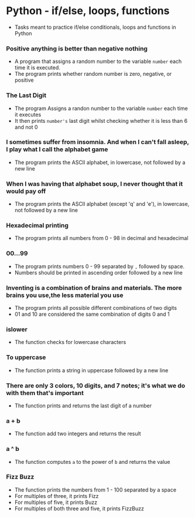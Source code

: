 # Python - if/else, loops, functions

* Tasks meant to practice if/else conditionals, loops and functions in Python

### Positive anything is better than negative nothing

* A program that assigns a random number to the variable `number` each time it is executed.
* The program prints whether random number is zero, negative, or positive

### The Last Digit

* The program Assigns a randon number to the variable `number` each time it executes
* It then prints `number's` last digit whilst checking whether it is less than 6 and not 0

### I sometimes suffer from insomnia. And when I can't fall asleep, I play what I call the alphabet game

* The program prints the ASCII alphabet, in lowercase, not followed by a new line

### When I was having that alphabet soup, I never thought that it would pay off

* The program prints the ASCII alphabet (except 'q' and 'e'), in lowercase, not followed by a new line

### Hexadecimal printing

* The program prints all numbers from 0 - 98 in decimal and hexadecimal

### 00...99

* The program prints numbers 0 - 99 separated by `,` followed by space.
* Numbers should be printed in ascending order followed by a new line

### Inventing is a combination of brains and materials. The more brains you use,the less material you use

* The program prints all possible different combinations of two digits
* 01 and 10 are considered the same combination of digits 0 and 1

### islower

* The function checks for lowercase characters

### To uppercase

* The function prints a string in uppercase followed by a new line

### There are only 3 colors, 10 digits, and 7 notes; it's what we do with them that's important

* The function prints and returns the last digit of a number

### a + b

* The function add two integers and returns the result

### a ^ b

* The function computes `a` to the power of `b` and returns the value

### Fizz Buzz

* The function prints the numbers from 1 - 100 separated by a space
* For multiples of three, it prints Fizz
* For multiples of five, it prints Buzz
* For multiples of both three and five, it prints FizzBuzz
